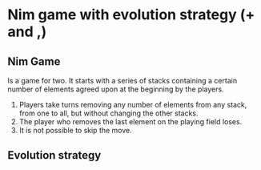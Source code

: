 # Nim game with evolution strategy (+ and ,) 

## Nim Game
Is a game for two.
It starts with a series of stacks containing a certain number of elements agreed upon at the beginning by the players.

1. Players take turns removing any number of elements from any stack, from one to all, but without changing the other stacks.
2. The player who removes the last element on the playing field loses. 
3. It is not possible to skip the move.
   
## Evolution strategy
